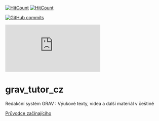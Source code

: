[![HitCount](https://hits.dwyl.com/{svatas}/{grav_tutor_cz}.svg)](https://hits.dwyl.com/{svatas}/{grav_tutor_cz})
[![HitCount](https://hits.dwyl.com/svatas/grav_tutor_cz.svg?style=flat-square)](http://hits.dwyl.com/svatas/grav_tutor_cz)

[![GitHub commits](https://img.shields.io/github/commits-since/Naereen/StrapDown.js/v1.0.0.svg)](https://github.com/svatas/AutoCompiler/commit/master)

[![GitHub commits](https://badgen.net/github/commits/Naereen/Strapdown.js)](https://github.com/svatas/grav_tutor_cz/wiki/Pr%C5%AFvodce-za%C4%8D%C3%ADnaj%C3%ADc%C3%ADho/commit/)

# grav_tutor_cz
Redakční systém GRAV : Výukové texty, videa a další materiál v češtině

[Průvodce začínajícího](https://github.com/svatas/grav_tutor_cz/wiki/Pr%C5%AFvodce-za%C4%8D%C3%ADnaj%C3%ADc%C3%ADho)
